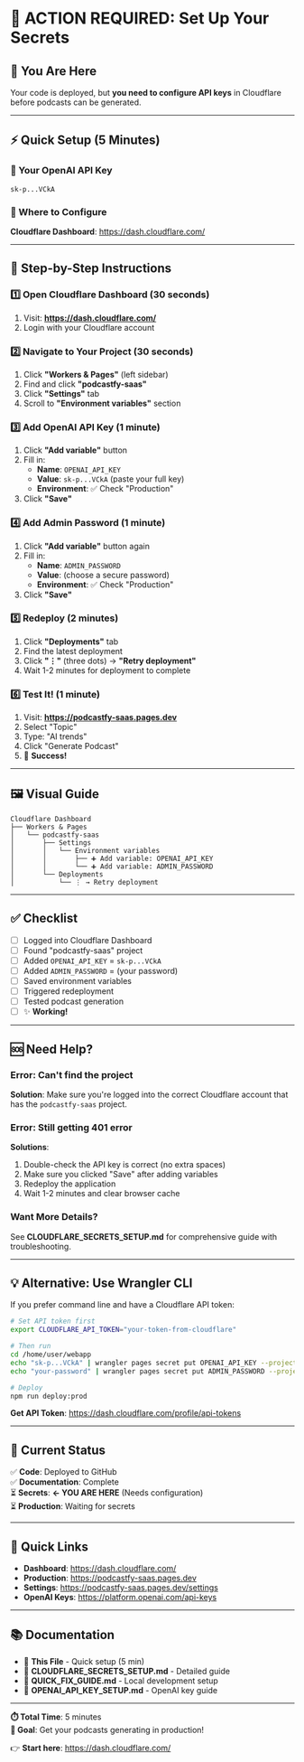 # 🚨 ACTION REQUIRED: Set Up Your Secrets

## 📍 You Are Here

Your code is deployed, but **you need to configure API keys** in Cloudflare before podcasts can be generated.

---

## ⚡ Quick Setup (5 Minutes)

### 🔑 Your OpenAI API Key
```
sk-p...VCkA
```

### 🎯 Where to Configure
**Cloudflare Dashboard**: https://dash.cloudflare.com/

---

## 📝 Step-by-Step Instructions

### 1️⃣ Open Cloudflare Dashboard (30 seconds)
1. Visit: **https://dash.cloudflare.com/**
2. Login with your Cloudflare account

### 2️⃣ Navigate to Your Project (30 seconds)
1. Click **"Workers & Pages"** (left sidebar)
2. Find and click **"podcastfy-saas"**
3. Click **"Settings"** tab
4. Scroll to **"Environment variables"** section

### 3️⃣ Add OpenAI API Key (1 minute)
1. Click **"Add variable"** button
2. Fill in:
   - **Name**: `OPENAI_API_KEY`
   - **Value**: `sk-p...VCkA` (paste your full key)
   - **Environment**: ✅ Check "Production"
3. Click **"Save"**

### 4️⃣ Add Admin Password (1 minute)
1. Click **"Add variable"** button again
2. Fill in:
   - **Name**: `ADMIN_PASSWORD`
   - **Value**: (choose a secure password)
   - **Environment**: ✅ Check "Production"
3. Click **"Save"**

### 5️⃣ Redeploy (2 minutes)
1. Click **"Deployments"** tab
2. Find the latest deployment
3. Click **"⋮"** (three dots) → **"Retry deployment"**
4. Wait 1-2 minutes for deployment to complete

### 6️⃣ Test It! (1 minute)
1. Visit: **https://podcastfy-saas.pages.dev**
2. Select "Topic"
3. Type: "AI trends"
4. Click "Generate Podcast"
5. 🎉 **Success!**

---

## 🖼️ Visual Guide

```
Cloudflare Dashboard
├── Workers & Pages
│   └── podcastfy-saas
│       ├── Settings
│       │   └── Environment variables
│       │       ├── ➕ Add variable: OPENAI_API_KEY
│       │       └── ➕ Add variable: ADMIN_PASSWORD
│       └── Deployments
│           └── ⋮ → Retry deployment
```

---

## ✅ Checklist

- [ ] Logged into Cloudflare Dashboard
- [ ] Found "podcastfy-saas" project
- [ ] Added `OPENAI_API_KEY` = `sk-p...VCkA`
- [ ] Added `ADMIN_PASSWORD` = (your password)
- [ ] Saved environment variables
- [ ] Triggered redeployment
- [ ] Tested podcast generation
- [ ] ✨ **Working!**

---

## 🆘 Need Help?

### Error: Can't find the project
**Solution**: Make sure you're logged into the correct Cloudflare account that has the `podcastfy-saas` project.

### Error: Still getting 401 error
**Solutions**:
1. Double-check the API key is correct (no extra spaces)
2. Make sure you clicked "Save" after adding variables
3. Redeploy the application
4. Wait 1-2 minutes and clear browser cache

### Want More Details?
See **CLOUDFLARE_SECRETS_SETUP.md** for comprehensive guide with troubleshooting.

---

## 💡 Alternative: Use Wrangler CLI

If you prefer command line and have a Cloudflare API token:

```bash
# Set API token first
export CLOUDFLARE_API_TOKEN="your-token-from-cloudflare"

# Then run
cd /home/user/webapp
echo "sk-p...VCkA" | wrangler pages secret put OPENAI_API_KEY --project-name podcastfy-saas
echo "your-password" | wrangler pages secret put ADMIN_PASSWORD --project-name podcastfy-saas

# Deploy
npm run deploy:prod
```

**Get API Token**: https://dash.cloudflare.com/profile/api-tokens

---

## 🎯 Current Status

✅ **Code**: Deployed to GitHub  
✅ **Documentation**: Complete  
⏳ **Secrets**: **← YOU ARE HERE** (Needs configuration)  
⏳ **Production**: Waiting for secrets  

---

## 🔗 Quick Links

- **Dashboard**: https://dash.cloudflare.com/
- **Production**: https://podcastfy-saas.pages.dev
- **Settings**: https://podcastfy-saas.pages.dev/settings
- **OpenAI Keys**: https://platform.openai.com/api-keys

---

## 📚 Documentation

- 🚀 **This File** - Quick setup (5 min)
- 📖 **CLOUDFLARE_SECRETS_SETUP.md** - Detailed guide
- 📖 **QUICK_FIX_GUIDE.md** - Local development setup
- 📖 **OPENAI_API_KEY_SETUP.md** - OpenAI key guide

---

**⏱️ Total Time**: 5 minutes  
**🎯 Goal**: Get your podcasts generating in production!  

👉 **Start here**: https://dash.cloudflare.com/

